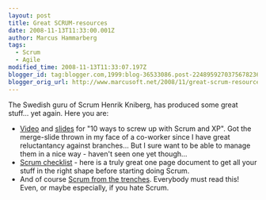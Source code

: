 ```yaml
---
layout: post
title: Great SCRUM-resources
date: 2008-11-13T11:33:00.001Z
author: Marcus Hammarberg
tags:
  - Scrum
  - Agile
modified_time: 2008-11-13T11:33:07.197Z
blogger_id: tag:blogger.com,1999:blog-36533086.post-2248959270375678236
blogger_orig_url: http://www.marcusoft.net/2008/11/great-scrum-resources.html
---
```



The Swedish guru of Scrum Henrik Kniberg, has produced some great
stuff... yet again. Here you are:

- <a
    href="http://blog.crisp.se/henrikkniberg/2008/08/23/1219509120000.html"
    target="_blank">Video</a> and <a
    href="http://www.crisp.se/henrik.kniberg/presentations/agile2008/10-ways-to-screw-up-with-scrum-and-xp.pdf"
    target="_blank">slides</a> for "10 ways to screw up with Scrum and
    XP". Got the merge-slide thrown in my face of a co-worker since I
    have great reluctantancy against branches... But I sure want to be
    able to manage them in a nice way - haven't seen one yet though...
- <a
    href="http://www.crisp.se/henrik.kniberg/scrum/checklist/Scrum-checklist-prio1.pdf"
    target="_blank">Scrum checklist</a> - here is a truly great one page
    document to get all your stuff in the right shape before starting
    doing Scrum.
- And of course
    <a href="http://www.infoq.com/minibooks/scrum-xp-from-the-trenches"
    target="_blank">Scrum from the trenches</a>. Everybody must read
    this! Even, or maybe especially, if you hate Scrum.
